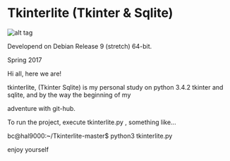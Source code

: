 # Tkinterlite (Tkinter & Sqlite)

![alt tag](https://user-images.githubusercontent.com/5463566/52619311-a4bd6a00-2ea1-11e9-9223-b8988e843ee7.png)

Developend on Debian Release 9 (stretch) 64-bit.

Spring 2017

Hi all, here we are!

tkinterlite, (Tkinter Sqlite) is my personal study on python 3.4.2 tkinter and sqlite, and by the way the beginning of my

adventure with git-hub.

To run the project, execute tkinterlite.py , something like...

bc@hal9000:~/Tkinterlite-master$ python3 tkinterlite.py 

enjoy yourself





